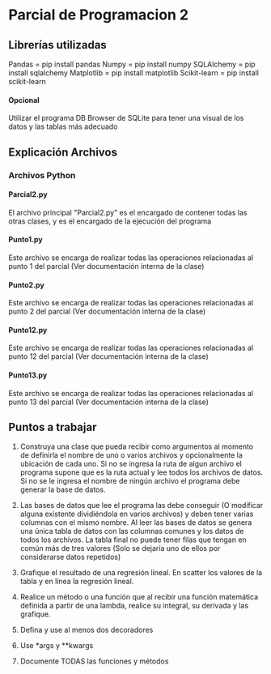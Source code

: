 # Parcial de Programacion 2

## Librerías utilizadas

Pandas = pip install pandas
Numpy = pip install numpy
SQLAlchemy = pip install sqlalchemy
Matplotlib = pip install matplotlib
Scikit-learn = pip install scikit-learn

#### Opcional

Utilizar el programa DB Browser de SQLite para tener una visual de los datos y las tablas más adecuado

## Explicación Archivos

### Archivos Python

#### Parcial2.py

El archivo principal "Parcial2.py" es el encargado de contener todas las otras clases, y es el encargado de la ejecución del programa

#### Punto1.py

Este archivo se encarga de realizar todas las operaciones relacionadas al punto 1 del parcial (Ver documentación interna de la clase)

#### Punto2.py

Este archivo se encarga de realizar todas las operaciones relacionadas al punto 2 del parcial (Ver documentación interna de la clase)

#### Punto12.py

Este archivo se encarga de realizar todas las operaciones relacionadas al punto 12 del parcial (Ver documentación interna de la clase)

#### Punto13.py

Este archivo se encarga de realizar todas las operaciones relacionadas al punto 13 del parcial (Ver documentación interna de la clase)

## Puntos a trabajar

1. Construya una clase que pueda recibir como argumentos al momento de definirla el nombre de uno o varios archivos y opcionalmente la ubicación de cada uno. Si no se ingresa la ruta de algun archivo el programa supone que es la ruta actual y lee todos los archivos de datos. Si no se le ingresa el nombre de ningún archivo el programa debe generar la base de datos.

2. Las bases de datos que lee el programa las debe conseguir (O modificar alguna existente dividiéndola en varios archivos) y deben tener varias columnas con el mismo nombre. Al leer las bases de datos se genera una única tabla de datos con las columnas comunes y los datos de todos los archivos. La tabla final no puede tener filas que tengan en común más de tres valores (Solo se dejaría uno de ellos por considerarse datos repetidos)

3. Grafique el resultado de una regresión líneal. En scatter los valores de la tabla y en línea la regresión lineal.

4. Realice un método o una función que al recibir una función matemática definida a partir de una lambda, realice su integral, su derivada y las grafique.

5. Defina y use al menos dos decoradores

6. Use \*args y \*\*kwargs

7. Documente TODAS las funciones y métodos
